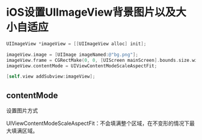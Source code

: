 # iOS设置UIImageView背景图片以及大小自适应


``` objective-c
UIImageView *imageView = [[UIImageView alloc] init];

imageView.image = [UIImage imageNamed:@"bg.png"];
imageView.frame = CGRectMake(0, 0, [UIScreen mainScreen].bounds.size.width, [UIScreen mainScreen].bounds.size.height);
imageView.contentMode = UIViewContentModeScaleAspectFit;

[self.view addSubview:imageView];
```


## contentMode 

设置图片方式

UIViewContentModeScaleAspectFit：不会填满整个区域，在不变形的情况下最大填满区域。